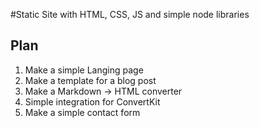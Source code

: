 #Static Site with HTML, CSS, JS and simple node libraries

## Plan

1. Make a simple Langing page
2. Make a template for a blog post
3. Make a Markdown -> HTML converter
4. Simple integration for ConvertKit
5. Make a simple contact form

